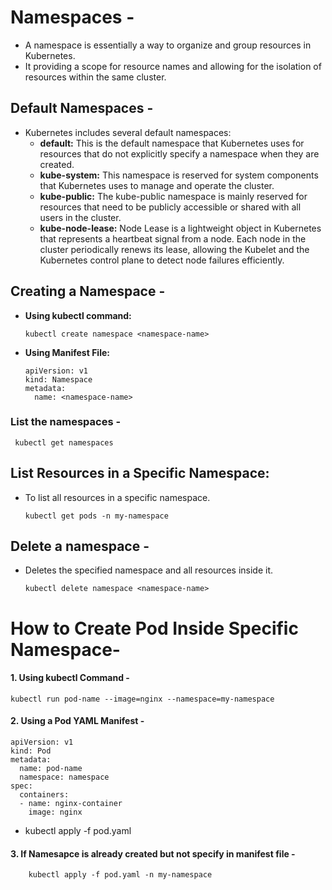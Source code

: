 # Namespaces -
- A namespace is essentially a way to organize and group resources in Kubernetes.
- It providing a scope for resource names and allowing for the isolation of resources within the same cluster.

##  Default Namespaces -
- Kubernetes includes several default namespaces:
  - **default:** This is the default namespace that Kubernetes uses for resources that do not explicitly specify a namespace when they are created.
  - **kube-system:**  This namespace is reserved for system components that Kubernetes uses to manage and operate the cluster.
  - **kube-public:** The kube-public namespace is mainly reserved for resources that need to be publicly accessible or shared with all users in the cluster.
  - **kube-node-lease:** Node Lease is a lightweight object in Kubernetes that represents a heartbeat signal from a node. Each node in the cluster periodically renews its lease, allowing the Kubelet and the Kubernetes control plane to detect node failures efficiently.
 
## Creating a Namespace -
- **Using kubectl command:**

      kubectl create namespace <namespace-name>


- **Using Manifest File:**

      apiVersion: v1
      kind: Namespace
      metadata:
        name: <namespace-name>

### List the namespaces -

     kubectl get namespaces

## List Resources in a Specific Namespace: 
- To list all resources in a specific namespace.

      kubectl get pods -n my-namespace

## Delete a namespace -
- Deletes the specified namespace and all resources inside it.

      kubectl delete namespace <namespace-name>

# How to Create Pod Inside Specific Namespace- 
#### 1. Using kubectl Command -

    kubectl run pod-name --image=nginx --namespace=my-namespace


#### 2. Using a Pod YAML Manifest -

    apiVersion: v1
    kind: Pod
    metadata:
      name: pod-name
      namespace: namespace
    spec:
      containers:
      - name: nginx-container
        image: nginx


-  kubectl apply -f pod.yaml

#### 3. If Namesapce is already created but not specify in manifest file -

        kubectl apply -f pod.yaml -n my-namespace








